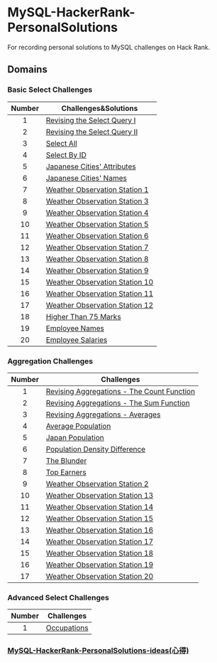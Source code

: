 # MySQL-HackerRank-PersonalSolutions
For recording personal solutions to MySQL challenges on Hack Rank.

## Domains

### Basic Select Challenges
| Number | Challenges&Solutions |
|:------:|------------|
| 1 | [Revising the Select Query I](https://github.com/Solaris-star/MySQL-HackerRank-PersonalSolutions/blob/main/Basic-Selects-Challenges/Revising%20the%20Select%20Query%20I.SQL)
| 2 | [Revising the Select Query II](https://github.com/Solaris-star/MySQL-HackerRank-PersonalSolutions/blob/main/Basic-Selects-Challenges/Revising%20the%20Select%20Query%20II.SQL)
| 3 | [Select All](https://github.com/Solaris-star/MySQL-HackerRank-PersonalSolutions/blob/main/Basic-Selects-Challenges/Select%20All.SQL)
| 4 | [Select By ID](https://github.com/Solaris-star/MySQL-HackerRank-PersonalSolutions/blob/main/Basic-Selects-Challenges/Select%20By%20ID.SQL)
| 5 | [Japanese Cities' Attributes](https://github.com/Solaris-star/MySQL-HackerRank-PersonalSolutions/blob/main/Basic-Selects-Challenges/Japanese%20Cities'%20Attributes.SQL)
| 6 | [Japanese Cities' Names](https://github.com/Solaris-star/MySQL-HackerRank-PersonalSolutions/blob/main/Basic-Selects-Challenges/Japanese%20Cities'%20Names.SQL)
| 7 | [Weather Observation Station 1](https://github.com/Solaris-star/MySQL-HackerRank-PersonalSolutions/blob/main/Basic-Selects-Challenges/Weather%20Observation%20Station%201.SQL)
| 8 | [Weather Observation Station 3](https://github.com/Solaris-star/MySQL-HackerRank-PersonalSolutions/blob/main/Basic-Selects-Challenges/Weather%20Observation%20Station%203.SQL)
| 9 | [Weather Observation Station 4](https://github.com/Solaris-star/MySQL-HackerRank-PersonalSolutions/blob/main/Basic-Selects-Challenges/Weather%20Observation%20Station%204.SQL)
| 10| [Weather Observation Station 5](https://github.com/Solaris-star/MySQL-HackerRank-PersonalSolutions/blob/main/Basic-Selects-Challenges/Weather%20Observation%20Station%2010.SQL)
| 11| [Weather Observation Station 6](https://github.com/Solaris-star/MySQL-HackerRank-PersonalSolutions/blob/main/Basic-Selects-Challenges/Weather%20Observation%20Station%2010.SQL)
| 12| [Weather Observation Station 7](https://github.com/Solaris-star/MySQL-HackerRank-PersonalSolutions/blob/main/Basic-Selects-Challenges/Weather%20Observation%20Station%207.SQL)
| 13| [Weather Observation Station 8](https://github.com/Solaris-star/MySQL-HackerRank-PersonalSolutions/blob/main/Basic-Selects-Challenges/Weather%20Observation%20Station%208.SQL)
| 14| [Weather Observation Station 9](https://github.com/Solaris-star/MySQL-HackerRank-PersonalSolutions/blob/main/Basic-Selects-Challenges/Weather%20Observation%20Station%209.SQL)
| 15| [Weather Observation Station 10](https://github.com/Solaris-star/MySQL-HackerRank-PersonalSolutions/blob/main/Basic-Selects-Challenges/Weather%20Observation%20Station%2010.SQL)
| 16| [Weather Observation Station 11](https://github.com/Solaris-star/MySQL-HackerRank-PersonalSolutions/blob/main/Basic-Selects-Challenges/Weather%20Observation%20Station%2011.SQL)
| 17| [Weather Observation Station 12](https://github.com/Solaris-star/MySQL-HackerRank-PersonalSolutions/blob/main/Basic-Selects-Challenges/Weather%20Observation%20Station%2012.SQL)
| 18| [Higher Than 75 Marks](https://github.com/Solaris-star/MySQL-HackerRank-PersonalSolutions/blob/main/Basic-Selects-Challenges/Higher%20Than%2075%20Marks.SQL)
| 19| [Employee Names](https://github.com/Solaris-star/MySQL-HackerRank-PersonalSolutions/blob/main/Basic-Selects-Challenges/Employee%20Names.SQL)
| 20| [Employee Salaries](https://github.com/Solaris-star/MySQL-HackerRank-PersonalSolutions/blob/main/Basic-Selects-Challenges/Employee%20Salaries.SQL)

### Aggregation Challenges
| Number | Challenges | 
|:------:|------------|
| 1 | [Revising Aggregations - The Count Function](https://github.com/Solaris-star/MySQL-HackerRank-PersonalSolutions/blob/main/Aggregations%20Challenges/Revising%20Aggregations%20-%20The%20Count%20Function.SQL) | 
| 2 | [Revising Aggregations - The Sum Function](https://github.com/Solaris-star/MySQL-HackerRank-PersonalSolutions/blob/main/Aggregations%20Challenges/Revising%20Aggregations%20-%20The%20Sum%20Function.SQL)|
| 3 | [Revising Aggregations - Averages](https://github.com/Solaris-star/MySQL-HackerRank-PersonalSolutions/blob/main/Aggregations%20Challenges/Revising%20Aggregations%20-%20Averages.SQL)|
| 4 | [Average Population](https://github.com/Solaris-star/MySQL-HackerRank-PersonalSolutions/blob/main/Aggregations%20Challenges/Average%20Population.SQL)|
| 5 | [Japan Population](https://github.com/Solaris-star/MySQL-HackerRank-PersonalSolutions/blob/main/Aggregations%20Challenges/Japan%20Population.SQL)|
| 6 | [Population Density Difference](https://github.com/Solaris-star/MySQL-HackerRank-PersonalSolutions/blob/main/Aggregations%20Challenges/Population%20Density%20Difference.SQL)|
| 7 | [The Blunder](https://github.com/Solaris-star/MySQL-HackerRank-PersonalSolutions/blob/main/Aggregations%20Challenges/The%20Blunder.SQL)
| 8 | [Top Earners](https://github.com/Solaris-star/MySQL-HackerRank-PersonalSolutions/blob/main/Aggregations%20Challenges/Top%20Earner.SQL) |  
| 9 | [Weather Observation Station 2](https://github.com/Solaris-star/MySQL-HackerRank-PersonalSolutions/blob/main/Aggregations%20Challenges/Weather%20Observation%20Station%202.SQL) |
| 10| [Weather Observation Station 13](https://github.com/Solaris-star/MySQL-HackerRank-PersonalSolutions/blob/main/Aggregations%20Challenges/Weather%20Observation%20Station%2013.SQL) |
| 11| [Weather Observation Station 14](https://github.com/Solaris-star/MySQL-HackerRank-PersonalSolutions/blob/main/Aggregations%20Challenges/Weather%20Observation%20Station%2014.SQL) |
| 12| [Weather Observation Station 15](https://github.com/Solaris-star/MySQL-HackerRank-PersonalSolutions/blob/main/Aggregations%20Challenges/Weather%20Observation%20Station%2015.SQL) |
| 13| [Weather Observation Station 16](https://github.com/Solaris-star/MySQL-HackerRank-PersonalSolutions/blob/main/Aggregations%20Challenges/Weather%20Observation%20Station%2016.SQL) |
| 14| [Weather Observation Station 17](https://github.com/Solaris-star/MySQL-HackerRank-PersonalSolutions/blob/main/Aggregations%20Challenges/Weather%20Observation%20Station%2017.SQL) |
| 15| [Weather Observation Station 18](https://github.com/Solaris-star/MySQL-HackerRank-PersonalSolutions/blob/main/Aggregations%20Challenges/Weather%20Observation%20Station%2018.SQL) |
| 16| [Weather Observation Station 19](https://github.com/Solaris-star/MySQL-HackerRank-PersonalSolutions/blob/main/Aggregations%20Challenges/Weather%20Observation%20Station%2016.SQL) |
| 17| [Weather Observation Station 20](htthttps://github.com/Solaris-star/MySQL-HackerRank-PersonalSolutions/blob/main/Aggregations%20Challenges/Weather%20Observation%20Station%2020.SQL) |

### Advanced Select Challenges

| Number | Challenges |
|:------:|------------|
| 1 |[Occupations](https://github.com/Solaris-star/MySQL-HackerRank-PersonalSolutions/blob/main/Advanced%20Select/Occupations.SQL) 


### [MySQL-HackerRank-PersonalSolutions-ideas(心得)](https://github.com/Solaris-star/MySQL-HackerRank-PersonalSolutions/tree/main/MySQL-HackerRank-PersonalSolutions-ideas(%E5%BF%83%E5%BE%97))












